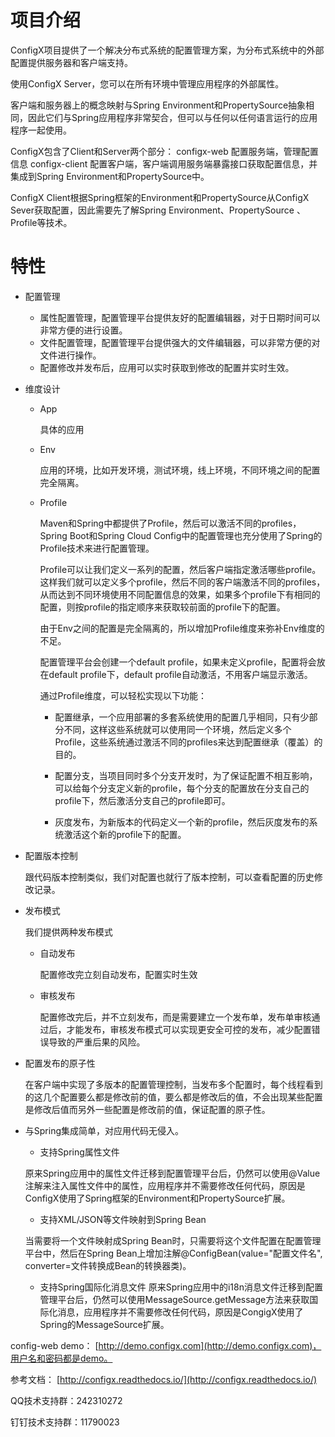 # 项目介绍

ConfigX项目提供了一个解决分布式系统的配置管理方案，为分布式系统中的外部配置提供服务器和客户端支持。

使用ConfigX Server，您可以在所有环境中管理应用程序的外部属性。

客户端和服务器上的概念映射与Spring Environment和PropertySource抽象相同，因此它们与Spring应用程序非常契合，但可以与任何以任何语言运行的应用程序一起使用。


ConfigX包含了Client和Server两个部分：
configx-web 配置服务端，管理配置信息
configx-client 配置客户端，客户端调用服务端暴露接口获取配置信息，并集成到Spring Environment和PropertySource中。

ConfigX Client根据Spring框架的Environment和PropertySource从ConfigX Sever获取配置，因此需要先了解Spring Environment、PropertySource 、Profile等技术。


# 特性

* 配置管理
    - 属性配置管理，配置管理平台提供友好的配置编辑器，对于日期时间可以非常方便的进行设置。
    - 文件配置管理，配置管理平台提供强大的文件编辑器，可以非常方便的对文件进行操作。
    - 配置修改并发布后，应用可以实时获取到修改的配置并实时生效。

* 维度设计
    - App

        具体的应用

    - Env

        应用的环境，比如开发环境，测试环境，线上环境，不同环境之间的配置完全隔离。

    - Profile

        Maven和Spring中都提供了Profile，然后可以激活不同的profiles，Spring Boot和Spring Cloud Config中的配置管理也充分使用了Spring的Profile技术来进行配置管理。

        Profile可以让我们定义一系列的配置，然后客户端指定激活哪些profile。这样我们就可以定义多个profile，然后不同的客户端激活不同的profiles，从而达到不同环境使用不同配置信息的效果，如果多个profile下有相同的配置，则按profile的指定顺序来获取较前面的profile下的配置。

        由于Env之间的配置是完全隔离的，所以增加Profile维度来弥补Env维度的不足。

        配置管理平台会创建一个default profile，如果未定义profile，配置将会放在default profile下，default profile自动激活，不用客户端显示激活。

        通过Profile维度，可以轻松实现以下功能：

        + 配置继承，一个应用部署的多套系统使用的配置几乎相同，只有少部分不同，这样这些系统就可以使用同一个环境，然后定义多个Profile，这些系统通过激活不同的profiles来达到配置继承（覆盖）的目的。

        + 配置分支，当项目同时多个分支开发时，为了保证配置不相互影响，可以给每个分支定义新的profile，每个分支的配置放在分支自己的profile下，然后激活分支自己的profile即可。

        + 灰度发布，为新版本的代码定义一个新的profile，然后灰度发布的系统激活这个新的profile下的配置。

* 配置版本控制

    跟代码版本控制类似，我们对配置也就行了版本控制，可以查看配置的历史修改记录。

* 发布模式

    我们提供两种发布模式

    - 自动发布

        配置修改完立刻自动发布，配置实时生效

    - 审核发布

        配置修改完后，并不立刻发布，而是需要建立一个发布单，发布单审核通过后，才能发布，审核发布模式可以实现更安全可控的发布，减少配置错误导致的严重后果的风险。

* 配置发布的原子性

    在客户端中实现了多版本的配置管理控制，当发布多个配置时，每个线程看到的这几个配置要么都是修改前的值，要么都是修改后的值，不会出现某些配置是修改后值而另外一些配置是修改前的值，保证配置的原子性。

* 与Spring集成简单，对应用代码无侵入。

    - 支持Spring属性文件

    原来Spring应用中的属性文件迁移到配置管理平台后，仍然可以使用@Value注解来注入属性文件中的属性，应用程序并不需要修改任何代码，原因是ConfigX使用了Spring框架的Environment和PropertySource扩展。

    - 支持XML/JSON等文件映射到Spring Bean

    当需要将一个文件映射成Spring Bean时，只需要将这个文件配置在配置管理平台中，然后在Spring Bean上增加注解@ConfigBean(value="配置文件名", converter=文件转换成Bean的转换器类)。

    - 支持Spring国际化消息文件
    原来Spring应用中的i18n消息文件迁移到配置管理平台后，仍然可以使用MessageSource.getMessage方法来获取国际化消息，应用程序并不需要修改任何代码，原因是CongigX使用了Spring的MessageSource扩展。


config-web demo： [http://demo.configx.com](http://demo.configx.com)，用户名和密码都是demo。

参考文档： [http://configx.readthedocs.io/](http://configx.readthedocs.io/)

QQ技术支持群：242310272

钉钉技术支持群：11790023

